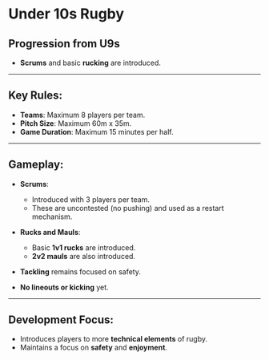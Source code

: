 # **Under 10s Rugby**

## **Progression from U9s**
- **Scrums** and basic **rucking** are introduced.

---

## **Key Rules:**
- **Teams**: Maximum 8 players per team.
- **Pitch Size**: Maximum 60m x 35m.
- **Game Duration**: Maximum 15 minutes per half.

---

## **Gameplay:**
- **Scrums**: 
  - Introduced with 3 players per team.
  - These are uncontested (no pushing) and used as a restart mechanism.
  
- **Rucks and Mauls**:
  - Basic **1v1 rucks** are introduced.
  - **2v2 mauls** are also introduced.

- **Tackling** remains focused on safety.

- **No lineouts or kicking** yet.

---

## **Development Focus:**
- Introduces players to more **technical elements** of rugby.
- Maintains a focus on **safety** and **enjoyment**.